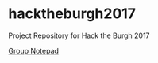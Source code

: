 # hacktheburgh2017
Project Repository for Hack the Burgh 2017

[Group Notepad](https://docs.google.com/document/d/15tqZivDiLnbNiwf6laR-zH2h7w8Od17Ewpc-TjHM_uE/edit?usp=sharing)
